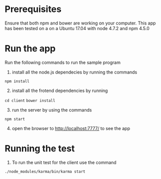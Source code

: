 # Prerequisites
Ensure that both npm and bower are working on your computer.  This app has been tested on a on a Ubuntu 17.04 with node 4.7.2 and npm 4.5.0

# Run the app
Run the following commands to run the sample program

1. install all the node.js dependecies by running the commands

`npm install`

2. install all the frotend dependencies by running

`cd client`
`bower install`

3. run the server by using the commands

`npm start`

4. open the browser to [http://localhost:7777/](http://localhost:7777/) to see the app

# Running the test
1. To run the unit test for the client use the command

`./node_modules/karma/bin/karma start`
